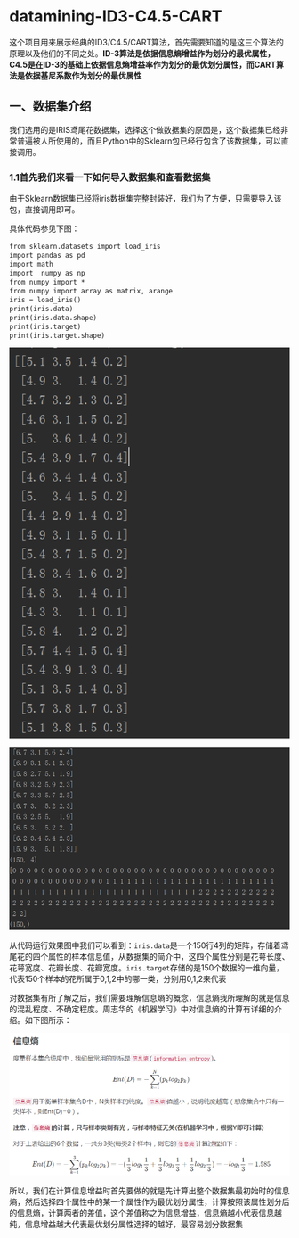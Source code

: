# datamining-ID3-C4.5-CART
这个项目用来展示经典的ID3/C4.5/CART算法，首先需要知道的是这三个算法的原理以及他们的不同之处。****__ID-3算法是依据信息熵增益作为划分的最优属性，C4.5是在ID-3的基础上依据信息熵增益率作为划分的最优划分属性，而CART算法是依据基尼系数作为划分的最优属性__****
## 一、数据集介绍
我们选用的是IRIS鸢尾花数据集，选择这个做数据集的原因是，这个数据集已经非常普遍被人所使用的，而且Python中的Sklearn包已经行包含了该数据集，可以直接调用。

### 1.1首先我们来看一下如何导入数据集和查看数据集

由于Sklearn数据集已经将iris数据集完整封装好，我们为了方便，只需要导入该包，直接调用即可。

具体代码参见下图：

```
from sklearn.datasets import load_iris
import pandas as pd
import math
import  numpy as np
from numpy import *
from numpy import array as matrix, arange
iris = load_iris()
print(iris.data)
print(iris.data.shape)
print(iris.target)
print(iris.target.shape)

```
![image](https://github.com/Gaoshiguo/datamining-ID3-C4.5-CART/blob/master/iris-image/1.png)

![image](https://github.com/Gaoshiguo/datamining-ID3-C4.5-CART/blob/master/iris-image/2.png)

从代码运行效果图中我们可以看到：`iris.data`是一个150行4列的矩阵，存储着鸢尾花的四个属性的样本信息值，从数据集的简介中，这四个属性分别是花萼长度、花萼宽度、花瓣长度、花瓣宽度。`iris.target`存储的是150个数据的一维向量，代表150个样本的花所属于0,1,2中的哪一类，分别用0,1,2来代表

对数据集有所了解之后，我们需要理解信息熵的概念，信息熵我所理解的就是信息的混乱程度、不确定程度。周志华的《机器学习》中对信息熵的计算有详细的介绍。如下图所示：

![image](https://github.com/Gaoshiguo/datamining-ID3-C4.5-CART/blob/master/iris-image/3.png)

所以，我们在计算信息增益时首先要做的就是先计算出整个数据集最初始时的信息熵，然后选择四个属性中的某一个属性作为最优划分属性，计算按照该属性划分后的信息熵，计算两者的差值，这个差值称之为信息增益，信息熵越小代表信息越纯，信息增益越大代表最优划分属性选择的越好，最容易划分数据集
